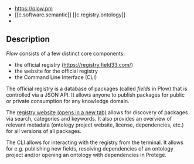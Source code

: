 
- https://plow.pm
- [[c.software.semantic]] [[c.registry.ontology]]
- 

## Description

_Plow_ consists of a few distinct core components:

-   the official registry (https://registry.field33.com/)
-   the website for the official registry
-   the Command Line Interface (CLI)

The official registry is a database of packages (called _fields_ in Plow) that is controlled via a JSON API. It allows anyone to publish packages for public or private consumption for any knowledge domain.

The [registry website (opens in a new tab)](https://registry.field33.com/) allows for discovery of packages via search, categories and keywords. It also provides an overview of relevant metadata (ontology project website, license, dependencies, etc.) for all versions of all packages.

The CLI allows for interacting with the registry from the terminal. It allows for e.g. publishing new fields, resolving dependencies of an ontology project and/or opening an ontology with dependencies in Protege.
